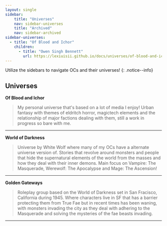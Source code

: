 ```yaml
---
layout: single
sidebar:
    title: "Universes"
    nav: sidebar-universes
    title: "Archived"
    nav: sidebar-archived
sidebar-universes:
  - title: "Of Blood and Ichor"
    children:
      - title: "Owen Singh Bennett"
        url: https://lexiuisii.github.io/docs/universes/of-blood-and-ichor/owen-singh-bennett
---
```


Utilize the sidebars to navigate OCs and their universes!
{: .notice--info}

## Universes

**Of Blood and Ichor**
> My personal universe that's based on a lot of media I enjoy! Urban fantasy with themes of eldritch horror, magictech elements and the relationship of major factions dealing with them, still a work in progress so bare with me.

***

**World of Darkness**
> Universe by White Wolf where many of my OCs have a alternate universe version of. Stories that revolve around monsters and people that hide the supernatural elements of the world from the masses and how they deal with their inner demons. Main focus on Vampire: The Masquerade, Werewolf: The Apocalypse and Mage: The Ascension!

***

**Golden Gateways**
> Roleplay group based on the World of Darkness set in San Fracisco, California during 1945. Where characters live in SF that has a barrier protecting them from True Fae but in recent times has been waning, with monsters invading the city as they deal with adhering to the Masquerade and solving the mysteries of the fae beasts invading.

***

